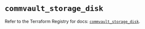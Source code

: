 # `commvault_storage_disk`

Refer to the Terraform Registry for docs: [`commvault_storage_disk`](https://registry.terraform.io/providers/commvault/commvault/1.2.10/docs/resources/storage_disk).
